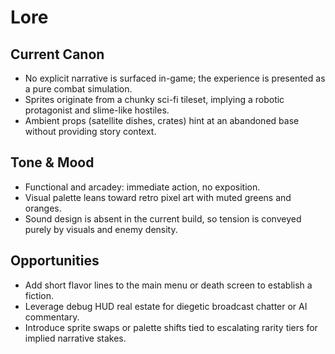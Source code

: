 # Lore

## Current Canon
- No explicit narrative is surfaced in-game; the experience is presented as a pure combat simulation.
- Sprites originate from a chunky sci-fi tileset, implying a robotic protagonist and slime-like hostiles.
- Ambient props (satellite dishes, crates) hint at an abandoned base without providing story context.

## Tone & Mood
- Functional and arcadey: immediate action, no exposition.
- Visual palette leans toward retro pixel art with muted greens and oranges.
- Sound design is absent in the current build, so tension is conveyed purely by visuals and enemy density.

## Opportunities
- Add short flavor lines to the main menu or death screen to establish a fiction.
- Leverage debug HUD real estate for diegetic broadcast chatter or AI commentary.
- Introduce sprite swaps or palette shifts tied to escalating rarity tiers for implied narrative stakes.
